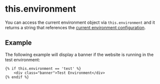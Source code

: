 # this.environment

You can access the current environment object via `this.environment` and it returns a string that references the [current environment configuration](../help/installation#environment-config).

## Example

The following example will display a banner if the website is running in the test environment:

    {% if this.environment == 'test' %}
        <div class="banner">Test Environment</div>
    {% endif %}
